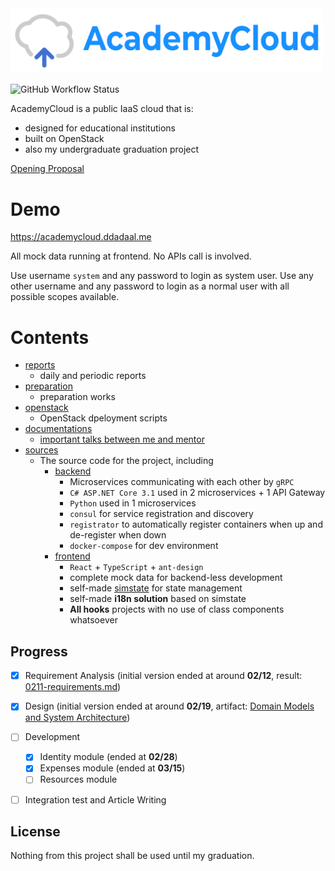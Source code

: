 <img src="sources/frontend/src/assets/logo-horizontal.svg" width="500px"/>

![GitHub Workflow Status](https://img.shields.io/github/workflow/status/ddadaal/AcademyCloud/frontend%20build%20and%20deploy?label=frontend%20build%20and%20deploy&style=flat-square)

AcademyCloud is a public IaaS cloud that is:

- designed for educational institutions
- built on OpenStack
- also my undergraduate graduation project


[Opening Proposal](docs/research-proposal.md)

# Demo

https://academycloud.ddadaal.me

All mock data running at frontend. No APIs call is involved.

Use username `system` and any password to login as system user.
Use any other username and any password to login as a normal user with all possible scopes available.

# Contents

- [reports](/reports)
  - daily and periodic reports
- [preparation](/preparation)
  - preparation works
- [openstack](/openstack)
  - OpenStack dpeloyment scripts
- [documentations](/docs)
  - [important talks between me and mentor](docs/important-talks.md)
- [sources](/sources)
  - The source code for the project, including
    - [backend](sources/backend)
      - Microservices communicating with each other by `gRPC`
      - `C# ASP.NET Core 3.1` used in 2 microservices + 1 API Gateway
      - `Python` used in 1 microservices
      - `consul` for service registration and discovery
      - `registrator` to automatically register containers when up and de-register when down
      - `docker-compose` for dev environment 
    - [frontend](sources/frontend)
      - `React` + `TypeScript` + `ant-design`
      - complete mock data for backend-less development
      - self-made [simstate](https://github.com/ddadaal/simstate) for state management
      - self-made **i18n solution** based on simstate
      - **All hooks** projects with no use of class components whatsoever

## Progress

- [x] Requirement Analysis (initial version ended at around **02/12**, result: [0211-requirements.md](docs/requirements/0211-requirements.md))
- [x] Design (initial version ended at around **02/19**, artifact: [Domain Models and System Architecture](docs/architecture))
- [ ] Development 
    - [x] Identity module (ended at **02/28**)
    - [x] Expenses module (ended at **03/15**)
    - [ ] Resources module
- [ ] Integration test and Article Writing


## License

Nothing from this project shall be used until my graduation.
